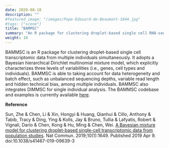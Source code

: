 ```yaml
---
date: 2020-08-18
description: ""
#featured_image: "/images/Pope-Edouard-de-Beaumont-1844.jpg"
#tags: ["scene"]
title: "BAMMSC"
summary: "An R package for clustering droplet-based single cell RNA-seq data from multiple individuals simultaneously, capable of correcting for certain data heterogenity and batch effect across samples"
weight: 10 
---
```


BAMMSC is an R package for clustering droplet-based single cell transcriptomic data from multiple individuals simultaneously. It adopts a Bayesian hierarchical Dirichlet multinomial mixture model, which explicitly characterizes three levels of variabilities (i.e., genes, cell types and individuals). BAMMSC is able to taking account for data heterogeneity and batch effect, such as unbalanced sequencing depths, variable read length and hidden technical bias, among multiple individuals. BAMMSC also integrates DIMMSC for single individual analysis. The BAMMSC codebase and examples is currently available [here](https://github.com/lichen-lab/BAMMSC).

**Reference**

Sun, Zhe & Chen, Li & Xin, Hongyi & Huang, Qianhui & Cillo, Anthony & Tabib, Tracy & Ding, Ying & Kolls, Jay & Bruno, Tullia & Lafyatis, Robert & Vignali, Dario & Chen, Kong & Hu, Ming & Chen, Wei. [A Bayesian mixture model for clustering droplet-based single-cell transcriptomic data from population studies](https://pubmed.ncbi.nlm.nih.gov/30967541/). Nat Commun. 2019;10(1):1649. Published 2019 Apr 9. doi:10.1038/s41467-019-09639-3
